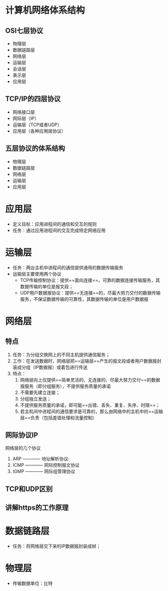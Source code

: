 # 计算机网络体系结构

## OSI七层协议

- 物理层
- 数据链路层
- 网络层
- 运输层
- 会话层
- 表示层
- 应用层

## TCP/IP的四层协议

- 网络接口层
- 网际层（IP）
- 运输层（TCP或者UDP）
- 应用层（各种应用层协议）

## 五层协议的体系结构

- 物理层
- 数据链路层
- 网络层
- 运输层
- 应用层

# 应用层
- 定义目标：应用进程间的通信和交互的规则
- 任务：通过应用进程间的交互完成特定网络应用

# 运输层
- 任务：两台主机中进程间的通信提供通用的数据传输服务
- 运输层主要使用两个协议
    - TCP传输控制协议：提供==面向连接==，可靠的数据连接传输服务，其数据传输的单位是报文段；
    - UDP用户数据报协议：提供==无连接==的，尽最大努力交付的数据传输服务，不保证数据传输的可靠性，其数据传输的单位是用户数据报


# 网络层


## 特点

1. 任务：为分组交换网上的不同主机提供通信服务；
2. 工作：在发送数据时，网络层把==运输层==产生的报文段或者用户数据报封装成分组（IP数据报）或着包进行传送
3. 特点：
   1. 网络层向上仅提供==简单灵活的、无连接的、尽最大努力交付==的数据报服务（即分组服务），不提供服务质量的承诺
   2. 不需要先建立连接；
   3. 分组独立发送；
   4. 不提供服务质量的承诺，即可能==出错、丢失、重复、失序、时限==；
   5. 若主机间中进程间的通信要求是可靠的，那么由网络中的主机中的==运输层==负责（包括差错处理和流量控制）




## 网际协议IP

网络层的几个协议

1. ARP ———— 地址解析协议:
2. ICMP ———— 网际控制报文协议
3. IGMP ———— 网际组管理协议

## TCP和UDP区别
## 讲解https的工作原理



# 数据链路层

- 任务：将网络层交下来的IP数据报封装成帧；

# 物理层

- 传输数据单位：比特




